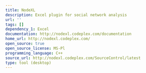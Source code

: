 ```yaml
---
title: NodeXL
description: Excel plugin for social network analysis
url: ''
tags: []
dependency_1: Excel
documentation: http://nodexl.codeplex.com/documentation
home_url: http://nodexl.codeplex.com/
open_source: true
open_source_license: MS-Pl
programming_language: C++
source_url: http://nodexl.codeplex.com/SourceControl/latest
type: tool (desktop)
---
```

